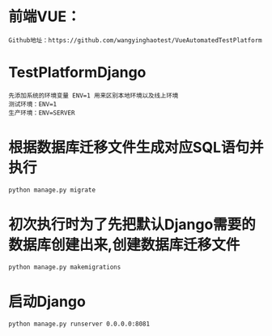 # 前端VUE：
    Github地址：https://github.com/wangyinghaotest/VueAutomatedTestPlatform
# TestPlatformDjango
    先添加系统的环境变量 ENV=1 用来区别本地环境以及线上环境
    测试环境：ENV=1
    生产环境：ENV=SERVER

# 根据数据库迁移文件生成对应SQL语句并执行
    python manage.py migrate
# 初次执行时为了先把默认Django需要的数据库创建出来,创建数据库迁移文件
    python manage.py makemigrations
# 启动Django
    python manage.py runserver 0.0.0.0:8081
